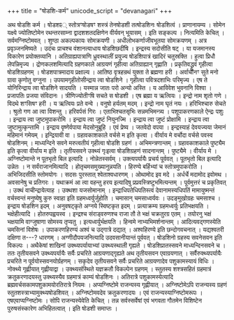 +++
title = "षोडशि-कर्म"
unicode_script = "devanagari"
+++


अथ षोडशि कर्म । षोडशꣴ् स्तोत्रꣳषोडषꣳ शस्त्रं तेनषोडशी तत्षोडशिनः षोडशित्वं । प्राणानायम्य । सोमेन यक्ष्ये ज्योतिष्टोमेन रथन्तरसाम्ना द्वादशशतदक्षिणेन वीर्यवन् भूयासम् । इति सङ्कल्प । नित्यमिति केचित् । सर्वमग्निष्टोमवत् । शुण्ठा अकल्पकायः सोमक्रयणी । अधीलोभकर्णाजीवभूतया सोमक्रयणम् । अत्र प्रवृञ्जनमिष्यते । उदंचः प्राचश्च वंशानत्याधाय षोडशिछदींषि । इन्द्रस्य सदोसीति षट् । या यजमानस्य विकारेण प्रयोक्तव्यानि । अतिग्राह्यपात्राणि ध्रुवस्थालीं प्रयुज्य षोडशिपात्रं खादिरं चतुस्रक्ति । हुत्वा प्रिधौ लेपन्निमृज्य । द्रोणकलशमित्यादि ग्रहणकाले आग्रयणं गृहीत्वा अतिग्राह्यान् गृह्णाति । प्रकृतिवद्ध्रुवं गृहीत्वा षोडशिग्रहणम् । षोडशपात्रमादाय प्रक्षाल्य । आतिष्ठ वृत्रहन्रथं युक्ता ते ब्रह्मणा हरी । अर्वाचीनꣳ सुते मनो ग्रावा कृणोतु वग्नुना । उपयामगृहीतोसीन्द्राय त्वा षोडशिने । गृहीत्वा पवित्रदशाभिः परिमृज्य । एष ते योनिरिन्द्राय त्वा षोडशिने सादयति । यस्मान्न जातः परो अन्यो अस्ति । य आविवेश भुवनानि विश्वा । प्रजापतिः प्रजया संविदानः । त्रीणिज्योतीꣳषि सचते स षोडशी । एष ब्रह्मा य ऋत्वियः । इन्द्रो नाम शृतो गणे । विदथे शꣳसिषꣳ हरी । य ऋत्वियः प्रते वन्वे । वनुषो हर्यतम् मदम् । इन्द्रो नाम घृतं नयः । हरिभिश्चारु सेचते । श्रुतो गण आ त्वा विशन्तु । हरिवर्पसं गिरः । एताभिश्चतसृभिः सन्नमभिमन्त्र्य । पशूपाकरणकाले ऐन्द्रः पशुः । इन्द्राय त्वा जुष्टमुपाकरोमि । इन्द्राय त्वा जुष्टं नियुनज्मि । इन्द्राय त्वा जुष्टं प्रोक्षामि । इन्द्राय त्वा जुष्टामुत्कृन्तामि । इन्द्राय वृष्णेर्वपाया मेदसोनुब्रूहि । एवं प्रेष्य । जतवेदो वपया । इन्द्रस्याहं देवयज्यया जेमानं महिमानं गमेयम् । इन्द्रियावी वा । ग्रहावकाशकाले वर्चसे म इति कृत्वा । वीर्याय मे वर्चोदा वर्चसे पवस्व षोडशिनम् । माध्यन्दिने सवने मरुत्वतीयं गृहीत्वा षोडशि ग्रहणं । अभिमन्त्रणान्तम् । ग्रहावकाशकाले पुष्ट्यैम इति कृत्वा वीर्याय म इति । तृतीयसवने उक्थ्यं गृःइत्वा षोडशिग्रहणं सादनान्तम् । पुष्ट्यैमे । वीर्याय मे । अग्निष्टोमान्ते न पूतभृतो बिल इत्यादि । नोन्नेतस्सर्वम् । उक्त्यपर्यायैः प्रचर्य पूर्ववत् । पूतभृतो बिल इत्यादि उन्नेतः । न सर्वंराजानमित्यादि । होतृचमसमुख्यानुन्नयति । हिरण्ये बर्हिभ्यां च स्तोत्रमुपाकरोति । अभिजिदसीति स्तोमयोगः । सदसः पुरस्तात् श्वेताश्वधारणम् । ओथामोद इव मदे । अर्धर्चे मदामोद इवोमथ । अवसानेषु च प्रतिगरः । यथाक्रमं आ त्वा वहन्तु हरय इत्यादिषु प्रप्रवस्त्रिष्टुभमित्यन्तम् । पूर्वमुत्तरं च प्रकृतिवत् । उक्थं वाचीन्द्रायेत्याह । उक्थशा यजसोमानाम् । इन्द्राधिपतेधिपतिस्त्वं देवानामस्यधिपतिं मामायुष्मन्तं वर्चस्वन्तं मनुष्येषु कुरु स्वाहा इति ग्रहमध्वर्युर्जुहोति । चमासान् चमसाध्वर्यवः । उदङ्मुखोग्रहः चमसाश्च । इन्द्राय षोडशिन इदम् । अनुवषट्कृते अग्नये स्विष्टकृत इदम् । प्रत्याक्रम्य ग्रहमध्वर्युः प्रतिभक्षयति । भक्षेहीत्यादि । होतरुपह्वयस्व । इन्द्रश्च संराड्वरुणश्च राजा तौ ते भक्षं चक्रतुरग्र एतम् । तयोरनु भक्षं भक्षयामि वाग्जुषाणा सोमस्य तृप्यतु । इत्यध्वर्युर्भक्षयति । हिन्वमे नाभ्यभिमर्शनान्तम् । आदित्यवद्गणस्येति चमसिनां विशेषः । उपाकरणहिरण्यं अश्वं च उद्गात्रे दद्यात् । अश्वहिरण्ये इति छन्दोगवचनात् । यद्यश्वतरी दक्षिणा त---? धारणम् । अग्णीदौपयजनित्यादि उदवसानीयान्तं पूर्ववत् । षोडशिनो ग्रहस्य सवनेसवन इति विकल्पः । अथैकेषां शाखिनां उक्थ्यपर्यायाभ्यां उक्थ्यस्थाली गृह्यते । षोडशिप्रातस्सवने माध्यन्दिनसवने च । ततः तृतीयसवने उक्थ्यपर्यायैः सर्वैः प्रचरिते आग्रयणाद्गृह्यते अथ तृतीयसवन एवाग्रयणात् । सर्वैरुक्थ्यपर्यायैः प्रचरिते न पूर्वयोस्सवनयोर्ग्रहणम् । सकृदेव तृतीयसवने सर्वैः प्रचरिते आग्रयणादेव पशुकामस्यायं विधिः । नोक्थ्ये गृह्णीयात् गृह्णीयाद्वा । उक्थ्यसंस्थिते यज्ञक्रतौ विकल्पेन ग्रहणम् । स्तुतस्य शश्त्रसहितं ग्रहमात्रं क्रतुकरणादयस्तु उक्थ्यस्यैव ग्रहमात्रं काम्यं षोडशिनः । अतिरात्रे पशुकामस्येत्यादि ब्रह्मवर्चसकामपशुकामयोरतिरात्रे नियमः । अप्यग्निष्टोमे राजन्यस्य गृह्णीयात् । अग्निष्टोमेऽपि राजन्यस्य ग्रहणं स्तुतशस्त्राभ्यामुक्थ्यषोडशिवत् । अग्निष्टोमवदेव क्रतुकरणादयः । एवं राजन्यस्याग्निष्टोमरूपः । एषएवाप्यग्निष्टोमः । सोपि राजन्यस्येवेति केचित् । तन्न सर्वस्सर्वेषां एवं भगवता गौतमेन विशिष्टेन पुरुषसंस्कारेण अभिहितत्वात् । इति षोडशी समाप्तः ।